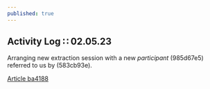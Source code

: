 ```yaml
---
published: true
---
```

## Activity Log ∷ 02.05.23

Arranging new extraction session with a new _participant_ (985d67e5) referred to us by (583cb93e).

[Article ba4188](https://npub1m258.github.io/article-ba4188/)
